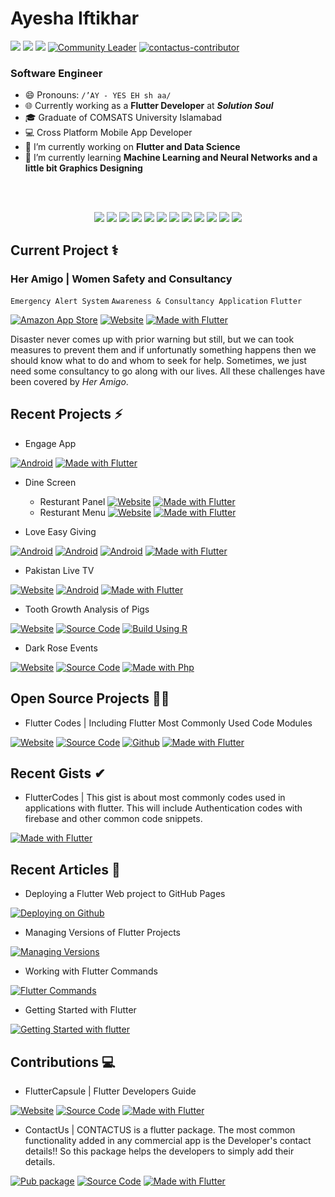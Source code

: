 # Ayesha Iftikhar
[![](https://img.shields.io/badge/Women_Techmakers-Ambassador-C5168E?logo=google&logoColor=ffffff)]() [![](https://img.shields.io/badge/GitKraken-Ambassador-C5168E?logo=gitkraken&logoColor=ffffff)]() [![](https://img.shields.io/badge/Certified_Flutter_Developer-Udemy-C5168D?logo=flutter&logoColor=ffffff)](https://drive.google.com/file/d/12ALfgkxrhcWdfA8dAgVi0cc69fllom6v/view?usp=sharing) [![Community Leader](https://img.shields.io/badge/Community_Leader_URBAN_WASH-PICIIP-C5168D?logo=opsgenie&logoColor=ffffff)](https://drive.google.com/file/d/1WIsqL6mFxUF_xJEx_m8N6j4yxQQ3N7wK/view?usp=sharing) [![contactus-contributor](https://img.shields.io/badge/contactus-Contributor-C5168D?logo=github&logoColor=ffffff)](https://github.com/AbhishekDoshi26/contactus/graphs/contributors)

### Software Engineer

- 😄 Pronouns: `/’AY - YES EH sh aa/`
- 🌐 Currently working as a **Flutter Developer** at **_Solution Soul_**
- 🎓 Graduate of COMSATS University Islamabad
- 💻 Cross Platform Mobile App Developer 
- 🔭 I’m currently working on **Flutter and Data Science**
- 🌱 I’m currently learning **Machine Learning and Neural Networks and a little bit Graphics Designing**  

<br><br>

<div align="center">
<a href="https://www.ayeshaiftikhar.tech">
<img src="https://img.shields.io/badge/Portfolio-000000?style=for-the-badge&logo=opsgenie&logoColor=ffffff"></a> 
<a href="https://github.com/AyeshaIftikhar/">
<img src="https://img.shields.io/badge/Github-211F1F?style=for-the-badge&logo=GitHub&logoColor=ffffff"></a> 
<a href="https://www.youtube.com/UCUI0fN6xPUT3SfGLfh8B9Lg?sub_confirmation=1">
<img src="https://img.shields.io/badge/Youtube-FF0000?style=for-the-badge&logo=Youtube&logoColor=ffffff"></a>
<a href="https://www.linkedin.com/in/seayeshaiftikhar/">
<img src="https://img.shields.io/badge/Linkedin-0077B5?style=for-the-badge&logo=Linkedin&logoColor=ffffff"></a>
<a href="https://www.facebook.com/seayeshaiftikhar/">
<img src="https://img.shields.io/badge/Facebook-1877F2?style=for-the-badge&logo=Facebook&logoColor=ffffff"></a>
<a href="https://www.twitter.com/seaishaiftikhar/">
<img src="https://img.shields.io/badge/Twitter-08A0E9?style=for-the-badge&logo=Twitter&logoColor=ffffff"></a>
<a href="https://www.instagram.com/seayeshaiftikhar/">
<img src="https://img.shields.io/badge/Instagram-DD2A7B?style=for-the-badge&logo=Instagram&logoColor=ffffff"></a>
<a href= "https://www.medium.com/@seayeshaiftikhar">
<img src="https://img.shields.io/badge/Medium-0077B5?style=for-the-badge&logo=Medium&logoColor=ffffff"></a>
<a href="mailto:seayeshaiftikhar@gmail.com">
<img src="https://img.shields.io/badge/Gmail-D44638?style=for-the-badge&logo=gmail&logoColor=ffffff"></a>
<a href="https://m.me/seayeshaiftikhar/">
<img src="https://img.shields.io/badge/Chat-1877F2?style=for-the-badge&logo=Messenger&logoColor=ffffff"></a>
<a href="https://wa.me/923137128036?text=%23Github">
<img src="https://img.shields.io/badge/Chat-25D366?style=for-the-badge&logo=WhatsApp&logoColor=ffffff"></a>
<a href="https://wa.me/92313712836?text=Thank%20you%20for%20supporting%20me%20%E2%9D%A4%0ABank%20Account%20Details%0ATitle%3A%20Ayesha%20Iftikhar%0AIBAN%3A%20PK77HABB000152791418850">
<img src="https://img.shields.io/badge/Support-Developer-784fff?style=for-the-badge&logo=buy-me-a-coffee&logoColor=ffffff"></a>
</div>

## Current Project ⚕
### Her Amigo | Women Safety and Consultancy
`Emergency Alert System` `Awareness & Consultancy Application` `Flutter`

[![Amazon App Store](https://img.shields.io/badge/Amazon-C5168D?logo=amazon&logoColor=ffffff)](https://www.amazon.com/gp/product/B0957L22GP)
[![Website](https://img.shields.io/badge/Website-C5168D?logo=google-chrome&logoColor=ffffff)](https://her-amigo.web.app/) [![Made with Flutter](https://img.shields.io/badge/Made_with-Flutter-C5168D?logo=flutter&logoColor=ffffff)](https://flutter.dev)

Disaster never comes up with prior warning but still, but we can took measures to prevent them and if unfortunatly something happens then we should know what to do and whom to seek for help. Sometimes, we just need some consultancy to go along with our lives. All these challenges have been covered by *Her Amigo*.

## Recent Projects ⚡
- Engage App

[![Android](https://img.shields.io/badge/Engage-FFBF00?logo=google-play&logoColor=ffffff)](https://play.google.com/store/apps/details?) [![Made with Flutter](https://img.shields.io/badge/Made_with-Flutter-FFBF00?logo=flutter&logoColor=ffffff)](https://flutter.dev)

- Dine Screen
  - Resturant Panel
[![Website](https://img.shields.io/badge/Website-FFA500?logo=google-chrome&logoColor=ffffff)](https://dine-screen.web.app/) [![Made with Flutter](https://img.shields.io/badge/Made_with-Flutter-FFA500?logo=flutter&logoColor=ffffff)](https://flutter.dev)
  - Resturant Menu
[![Website](https://img.shields.io/badge/Website-FFA500?logo=google-chrome&logoColor=ffffff)](https://dine-screen-menu.web.app) [![Made with Flutter](https://img.shields.io/badge/Made_with-Flutter-FFA500?logo=flutter&logoColor=ffffff)](https://flutter.dev)

- Love Easy Giving 

[![Android](https://img.shields.io/badge/Under_Review-6B5233?logo=google-play&logoColor=ffffff)]() [![Android](https://img.shields.io/badge/Love_Easy_Giving-General-6B5233?logo=google-play&logoColor=ffffff)](https://play.google.com/store/apps/details?id=com.github.love_easy_giving) [![Android](https://img.shields.io/badge/Love_Easy_Giving-Individual-6B5233?logo=google-play&logoColor=ffffff)](https://play.google.com/store/apps/details?id=com.github.loveeasygivingindividual) [![Made with Flutter](https://img.shields.io/badge/Made_with-Flutter-6B5233?logo=flutter&logoColor=ffffff)](https://flutter.dev)
- Pakistan Live TV 

[![Website](https://img.shields.io/badge/Website-00C853?logo=google-chrome&logoColor=ffffff)](https://pakistanlive.tv) [![Android](https://img.shields.io/badge/Google_Play-00C853?logo=google-play&logoColor=ffffff)]() [![Made with Flutter](https://img.shields.io/badge/Made_with-Flutter-00C853?logo=flutter&logoColor=ffffff)](https://flutter.dev)
- Tooth Growth Analysis of Pigs 

[![Website](https://img.shields.io/badge/Website-0175C2?logo=google-chrome&logoColor=ffffff)](https://ayeshaiftikhar.me/ToothGrowthAnalysisofPigs/) [![Source Code](https://img.shields.io/badge/Source_Code-0175C2?logo=github&logoColor=ffffff)](https://github.com/AyeshaIftikhar/ToothGrowthAnalysisofPigs) [![Build Using R](https://img.shields.io/badge/Made_with-R_Language-0175C2?logo=R&logoColor=ffffff)](https://www.r-project.org/about.html)
- Dark Rose Events 

[![Website](https://img.shields.io/badge/Website-C03?logo=google-chrome&logoColor=ffffff)](https://ayeshaiftikhar.me/DarkRoseEvents/) [![Source Code](https://img.shields.io/badge/Source_Code-C03?logo=github&logoColor=ffffff)](https://github.com/AyeshaIftikhar/DarkRoseEvents) [![Made with Php](https://img.shields.io/badge/Made_with-Php-C03?logo=Php&logoColor=ffffff)](https://www.php.net/)

## Open Source Projects 👐🏻
- Flutter Codes | Including Flutter Most Commonly Used Code Modules 

[![Website](https://img.shields.io/badge/Website-0175C2?logo=google-chrome&logoColor=ffffff)](https://authentication-demo-a1eb6.web.app/#/) [![Source Code](https://img.shields.io/badge/Source_Code-0175C2?logo=GitHub&logoColor=ffffff)](https://github.com/AyeshaIftikhar/Flutter-Codes) [![Github](https://img.shields.io/badge/Github-Instructions-0175C2?logo=GitHub&logoColor=ffffff)](https://ayeshaiftikhar.me/Flutter-Codes/) [![Made with Flutter](https://img.shields.io/badge/Made_with-Flutter-0175C2?logo=flutter&logoColor=ffffff)](https://flutter.dev)


## Recent Gists ✔
- FlutterCodes | This gist is about most commonly codes used in applications with flutter. This will include Authentication codes with firebase and other common code snippets.  

[![Made with Flutter](https://img.shields.io/badge/Made_for-Flutter-0175C2?logo=flutter&logoColor=ffffff)](https://gist.github.com/AyeshaIftikhar/14dac69ca4c3b9d126c70d0dd02bea2f)

## Recent Articles 🧾
- Deploying a Flutter Web project to GitHub Pages 

[![Deploying on Github](https://img.shields.io/badge/FlutterEvo-Read-0077B5?logo=Medium&logoColor=ffffff)](https://medium.com/flutterevo/deploying-a-flutter-web-project-to-github-pages-ff85de8b401d)
- Managing Versions of Flutter Projects 

[![Managing Versions](https://img.shields.io/badge/FlutterEvo-Read-0077B5?logo=Medium&logoColor=ffffff)](https://medium.com/flutterevo/managing-versions-of-flutter-projects-965cf373b46)
- Working with Flutter Commands 

[![Flutter Commands](https://img.shields.io/badge/FlutterEvo-Read-0077B5?logo=Medium&logoColor=ffffff)](https://medium.com/flutterevo/working-with-flutter-commands-76fd653ec15)
- Getting Started with Flutter

[![Getting Started with flutter](https://img.shields.io/badge/FlutterEvo-Read-0077B5?logo=Medium&logoColor=ffffff)](https://medium.com/flutterevo/getting-started-with-flutter-e6e5aa3725dd)

## Contributions 💻
- FlutterCapsule | Flutter Developers Guide  

[![Website](https://img.shields.io/badge/Website-0175C2?logo=google-chrome&logoColor=ffffff)](https://usamasarwar.github.io/fluttercapsule/) [![Source Code](https://img.shields.io/badge/Source_Code-0175C2?logo=GitHub&logoColor=ffffff)](https://github.com/UsamaSarwar/fluttercapsule) [![Made with Flutter](https://img.shields.io/badge/Made_with-Flutter-0175C2?logo=flutter&logoColor=ffffff)](https://flutter.dev)
-  ContactUs | CONTACTUS is a flutter package. The most common functionality added in any commercial app is the Developer's contact details!! So this package helps the developers to simply add their details.  

[![Pub package](https://img.shields.io/badge/Package-pub.dev-0175C2?logo=dart&logoColor=ffffff)](https://pub.dev/packages/contactus) [![Source Code](https://img.shields.io/badge/Source_Code-Github-0175C2?logo=GitHub&logoColor=ffffff)](https://github.com/AbhishekDoshi26/contactus) [![Made with Flutter](https://img.shields.io/badge/Made_with-Flutter-0175C2?logo=flutter&logoColor=ffffff)](https://flutter.dev)


<!-- # Let's Connect 🤝🏻
 [![Facebook](https://img.shields.io/badge/Facebook-Follow-1877F2?logo=Facebook&logoColor=ffffff)](https://wwww.facebook.com/ayeshaiftikharofficial)   [![Medium](https://img.shields.io/badge/Medium-Follow-0077B5?logo=Medium&logoColor=ffffff)](https://www.medium.com/@seayeshaiftikhar)[![StackOverflow](https://img.shields.io/badge/Stackoverflow-211F1F?logo=stackoverflow&logoColor=ffffff)](https://stackoverflow.com/users/9611960/ayesha-iftikhar) [![Gmail](https://img.shields.io/badge/Gmail-D44638?logo=gmail&logoColor=ffffff)](mailto:seayeshaiftikhar@gmail.com) [![Messenger](https://img.shields.io/badge/Chat-1877F2?logo=Messenger&logoColor=ffffff)](https://m.me/seayeshaiftikhar/) [![WhatsApp](https://img.shields.io/badge/Chat-25D366?logo=WhatsApp&logoColor=ffffff)](https://wa.me/923137128036?text=%23Github) [![FlutterEvo](https://img.shields.io/badge/FlutterEvo-Follow-0077B5?logo=Medium&logoColor=ffffff)](https://medium.com/flutterevo) [![AshDesignx](https://img.shields.io/badge/AshDesignx-Follow-FF0000?logo=Instagram&logoColor=ffffff)](https://www.instagram.com/ashdesignx) 
[![RPubs](https://img.shields.io/badge/Rpubs-CD5C5C?logo=R&logoColor=ffffff)](https://rpubs.com/seAyeshaIftikhar) [![Fiver](https://img.shields.io/badge/Fiverr-004c00?logo=Fiverr&logoColor=ffffff)](https://www.fiverr.com/ayeshaiftikhar1)
[![Support Developer](https://img.shields.io/badge/Support-Developer-784fff?logo=buy-me-a-coffee&logoColor=ffffff)](https://wa.me/923137128036?text=Thank%20you%20for%20supporting%20me%20%E2%9D%A4%0ABank%20Account%20Details%0ATitle%3A%20Ayesha%20Iftikhar%0AIBAN%3A%20PK77HABB0001527914188503)  -->


